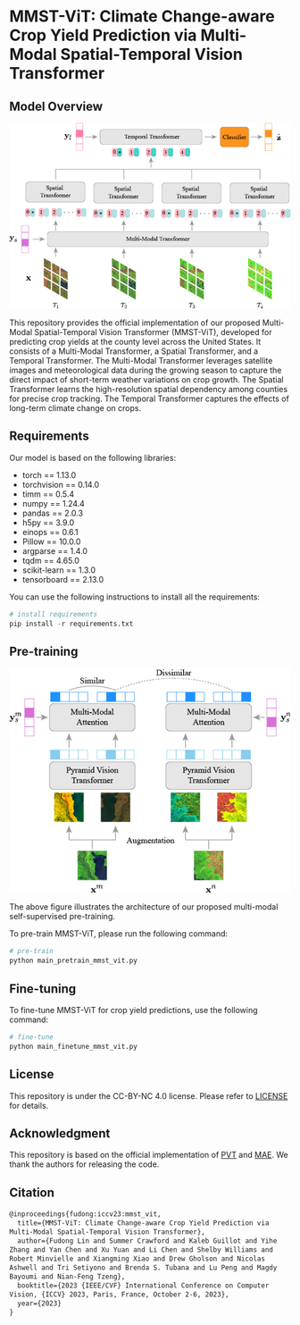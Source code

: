 # MMST-ViT: Climate Change-aware Crop Yield Prediction via Multi-Modal Spatial-Temporal Vision Transformer

## Model Overview

![mmst-vit-arch](./input/mmst-vit-arch.png)



This repository provides the official implementation of our proposed Multi-Modal Spatial-Temporal Vision Transformer (MMST-ViT), developed for predicting crop yields at the county level across the United States. It consists of a Multi-Modal Transformer, a Spatial Transformer, and a Temporal Transformer. The Multi-Modal Transformer leverages satellite images and meteorological data during the growing season to capture the direct impact of short-term weather variations on crop growth. The Spatial Transformer learns the high-resolution spatial dependency among counties for precise crop tracking. The Temporal Transformer captures the effects of long-term climate change on crops.



## Requirements

Our model is based on the following libraries:

- torch == 1.13.0
- torchvision == 0.14.0
- timm == 0.5.4
- numpy == 1.24.4
- pandas == 2.0.3
- h5py == 3.9.0
- einops == 0.6.1
- Pillow == 10.0.0
- argparse == 1.4.0
- tqdm == 4.65.0
- scikit-learn == 1.3.0
- tensorboard == 2.13.0

You can use the following instructions to install all the requirements:

```python
# install requirements
pip install -r requirements.txt
```



## Pre-training

![method-pvt-simclr](./input/method-pvt-simclr.png)



The above figure illustrates the architecture of our proposed multi-modal self-supervised pre-training.

 To pre-train MMST-ViT, please run the following command:

```python
# pre-train
python main_pretrain_mmst_vit.py
```



## Fine-tuning

To fine-tune MMST-ViT for crop yield predictions, use the following command:

```python
# fine-tune
python main_finetune_mmst_vit.py
```

## License

This repository is under the CC-BY-NC 4.0 license. Please refer to [LICENSE](https://github.com/fudong03/MMST-ViT/blob/main/LICENSE) for details.

## Acknowledgment

This repository is based on the official implementation of [PVT](https://github.com/whai362/PVT) and [MAE](https://github.com/facebookresearch/mae). We thank the authors for releasing the code.

## Citation

```
@inproceedings{fudong:iccv23:mmst_vit,
  title={MMST-ViT: Climate Change-aware Crop Yield Prediction via Multi-Modal Spatial-Temporal Vision Transformer},
  author={Fudong Lin and Summer Crawford and Kaleb Guillot and Yihe Zhang and Yan Chen and Xu Yuan and Li Chen and Shelby Williams and Robert Minvielle and Xiangming Xiao and Drew Gholson and Nicolas Ashwell and Tri Setiyono and Brenda S. Tubana and Lu Peng and Magdy Bayoumi and Nian-Feng Tzeng},
  booktitle={2023 {IEEE/CVF} International Conference on Computer Vision, {ICCV} 2023, Paris, France, October 2-6, 2023},
  year={2023}
}
```
